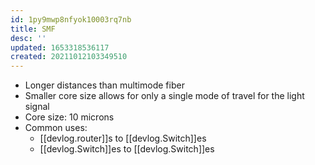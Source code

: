 ```yaml
---
id: 1py9mwp8nfyok10003rq7nb
title: SMF
desc: ''
updated: 1653318536117
created: 20211012103349510
---
```


- Longer distances than multimode fiber
- Smaller core size allows for only a single mode of travel for the light signal
- Core size: 10 microns
- Common uses:
  - [[devlog.router]]s to [[devlog.Switch]]es
  - [[devlog.Switch]]es to [[devlog.Switch]]es
